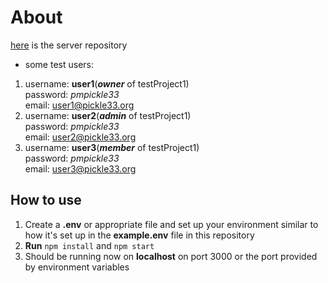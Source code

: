 # About
[here](https://github.com/DynamiteBob17/Project-Management-Server) is the server repository 
- some test users:  
1. username: **user1**(***owner*** of testProject1)  
   password: *pmpickle33*  
   email: user1@pickle33.org   
2. username: **user2**(***admin*** of testProject1)  
   password: *pmpickle33*  
   email: user2@pickle33.org    
3. username: **user3**(***member*** of testProject1)  
   password: *pmpickle33*  
   email: user3@pickle33.org  

## How to use
1. Create a **.env** or appropriate file and set up your environment similar to how it's set up in the **example.env** file in this repository
2. **Run** `npm install` and `npm start`
3. Should be running now on **localhost** on port 3000 or the port provided by environment variables
